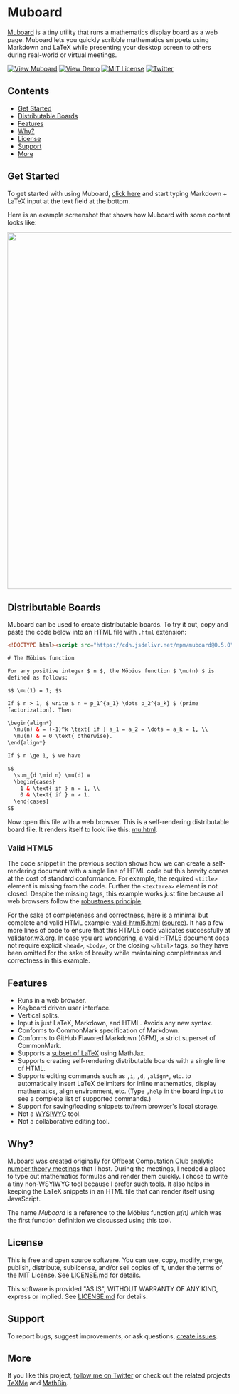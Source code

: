 Muboard
=======

[Muboard][Muboard URL] is a tiny utility that runs a mathematics
display board as a web page. Muboard lets you quickly scribble
mathematics snippets using Markdown and LaTeX while presenting your
desktop screen to others during real-world or virtual meetings.

[![View Muboard][Muboard SVG]][Muboard URL]
[![View Demo][Demo SVG]][Demo URL]
[![MIT License][License SVG]][L]
[![Twitter][Twitter SVG]][Twitter URL]

[Muboard SVG]: https://img.shields.io/badge/view-muboard-brightgreen
[Muboard URL]: https://muboard.net/
[Demo SVG]: https://img.shields.io/badge/view-demo-brightgreen
[Demo URL]: https://muboard.net/examples/mu.html
[License SVG]: https://img.shields.io/badge/license-MIT-%233ea639
[Twitter SVG]: https://img.shields.io/badge/twitter-%40susam-%231da1f2
[Twitter URL]: https://twitter.com/intent/follow?screen_name=susam

<!-- Muboard 0.5.0 -->


Contents
--------

* [Get Started](#get-started)
* [Distributable Boards](#distributable-boards)
* [Features](#features)
* [Why?](#why)
* [License](#license)
* [Support](#support)
* [More](#more)


Get Started
-----------

To get started with using Muboard, [click here][Muboard URL] and start
typing Markdown + LaTeX input at the text field at the bottom.

Here is an example screenshot that shows how Muboard with some content
looks like:

<div align="center">
<img width="800" src="https://i.imgur.com/7Pz2103.png">
</div>


Distributable Boards
--------------------

Muboard can be used to create distributable boards. To try it out,
copy and paste the code below into an HTML file with `.html`
extension:

```html
<!DOCTYPE html><script src="https://cdn.jsdelivr.net/npm/muboard@0.5.0"></script><textarea>

# The Möbius function

For any positive integer $ n $, the Möbius function $ \mu(n) $ is
defined as follows:

$$ \mu(1) = 1; $$

If $ n > 1, $ write $ n = p_1^{a_1} \dots p_2^{a_k} $ (prime
factorization). Then

\begin{align*}
  \mu(n) & = (-1)^k \text{ if } a_1 = a_2 = \dots = a_k = 1, \\
  \mu(n) & = 0 \text{ otherwise}.
\end{align*}

If $ n \ge 1, $ we have

$$
  \sum_{d \mid n} \mu(d) =
  \begin{cases}
    1 & \text{ if } n = 1, \\
    0 & \text{ if } n > 1.
  \end{cases}
$$
```

Now open this file with a web browser. This is a self-rendering
distributable board file. It renders itself to look like this:
[mu.html](https://muboard.net/examples/mu.html).


### Valid HTML5

The code snippet in the previous section shows how we can create a
self-rendering document with a single line of HTML code but this
brevity comes at the cost of standard conformance. For example, the
required `<title>` element is missing from the code. Further the
`<textarea>` element is not closed. Despite the missing tags, this
example works just fine because all web browsers follow the
[robustness principle][robustness].

For the sake of completeness and correctness, here is a minimal but
complete and valid HTML example:
[valid-html5.html](https://muboard.net/examples/valid-html5.html)
([source](examples/valid-html5.html)). It has a few more lines of code
to ensure that this HTML5 code validates successfully at
[validator.w3.org][validator]. In case you are wondering, a valid
HTML5 document does not require explicit `<head>`, `<body>`, or the
closing `</html>` tags, so they have been omitted for the sake of
brevity while maintaining completeness and correctness in this
example.

[robustness]: https://en.wikipedia.org/wiki/Robustness_principle
[validator]: https://validator.w3.org/#validate_by_input


Features
--------

* Runs in a web browser.
* Keyboard driven user interface.
* Vertical splits.
* Input is just LaTeX, Markdown, and HTML. Avoids any new syntax.
* Conforms to CommonMark specification of Markdown.
* Conforms to GitHub Flavored Markdown (GFM), a strict superset of
  CommonMark.
* Supports a [subset of LaTeX][macros] using MathJax.
* Supports creating self-rendering distributable boards with a single
  line of HTML.
* Supports editing commands such as `,i`, `,d`, `,align*`, etc. to
  automatically insert LaTeX delimiters for inline mathematics,
  display mathematics, align environment, etc. (Type `,help` in the
  board input to see a complete list of supported commands.)
* Support for saving/loading snippets to/from browser's local storage.
* Not a [WYSIWYG][wysiwyg] tool.
* Not a collaborative editing tool.

[macros]: http://docs.mathjax.org/en/latest/input/tex/macros/index.html
[wysiwyg]: https://en.wikipedia.org/wiki/WYSIWYG


Why?
----

Muboard was created originally for Offbeat Computation Club [analytic
number theory meetings][meet] that I host. During the meetings, I
needed a place to type out mathematics formulas and render them
quickly. I chose to write a tiny non-WSYIWYG tool because I prefer
such tools. It also helps in keeping the LaTeX snippets in an HTML
file that can render itself using JavaScript.

The name *Muboard* is a reference to the Möbius function *μ(n)* which
was the first function definition we discussed using this tool.

[meet]: https://offbeat.cc/#iant


License
-------

This is free and open source software. You can use, copy, modify,
merge, publish, distribute, sublicense, and/or sell copies of it,
under the terms of the MIT License. See [LICENSE.md][L] for details.

This software is provided "AS IS", WITHOUT WARRANTY OF ANY KIND,
express or implied. See [LICENSE.md][L] for details.

[L]: LICENSE.md


Support
-------

To report bugs, suggest improvements, or ask questions,
[create issues][issues].

[issues]: https://github.com/susam/muboard/issues


More
----

If you like this project, [follow me on Twitter][Twitter URL] or check
out the related projects [TeXMe](https://github.com/susam/texme) and
[MathBin](https://github.com/susam/mathbin).
